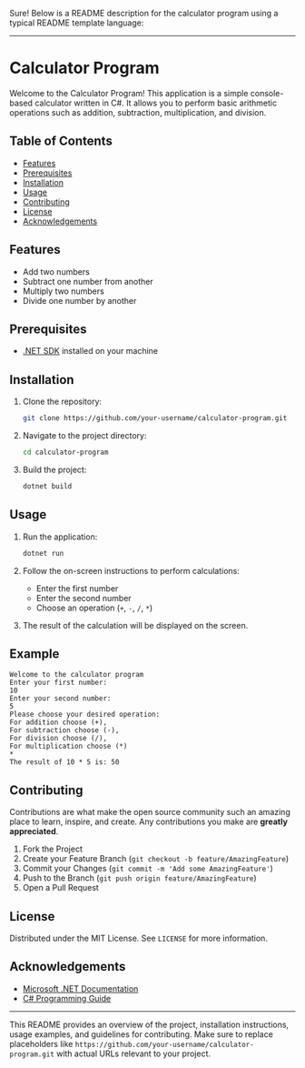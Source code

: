 Sure! Below is a README description for the calculator program using a typical README template language:

---

# Calculator Program

Welcome to the Calculator Program! This application is a simple console-based calculator written in C#. It allows you to perform basic arithmetic operations such as addition, subtraction, multiplication, and division.

## Table of Contents

- [Features](#features)
- [Prerequisites](#prerequisites)
- [Installation](#installation)
- [Usage](#usage)
- [Contributing](#contributing)
- [License](#license)
- [Acknowledgements](#acknowledgements)

## Features

- Add two numbers
- Subtract one number from another
- Multiply two numbers
- Divide one number by another

## Prerequisites

- [.NET SDK](https://dotnet.microsoft.com/download) installed on your machine

## Installation

1. Clone the repository:
    ```sh
    git clone https://github.com/your-username/calculator-program.git
    ```
2. Navigate to the project directory:
    ```sh
    cd calculator-program
    ```
3. Build the project:
    ```sh
    dotnet build
    ```

## Usage

1. Run the application:
    ```sh
    dotnet run
    ```
2. Follow the on-screen instructions to perform calculations:
    - Enter the first number
    - Enter the second number
    - Choose an operation (`+`, `-`, `/`, `*`)

3. The result of the calculation will be displayed on the screen.

## Example

```
Welcome to the calculator program
Enter your first number:
10
Enter your second number:
5
Please choose your desired operation:
For addition choose (+),
For subtraction choose (-),
For division choose (/),
For multiplication choose (*)
*
The result of 10 * 5 is: 50
```

## Contributing

Contributions are what make the open source community such an amazing place to learn, inspire, and create. Any contributions you make are **greatly appreciated**.

1. Fork the Project
2. Create your Feature Branch (`git checkout -b feature/AmazingFeature`)
3. Commit your Changes (`git commit -m 'Add some AmazingFeature'`)
4. Push to the Branch (`git push origin feature/AmazingFeature`)
5. Open a Pull Request

## License

Distributed under the MIT License. See `LICENSE` for more information.

## Acknowledgements

- [Microsoft .NET Documentation](https://docs.microsoft.com/en-us/dotnet/)
- [C# Programming Guide](https://docs.microsoft.com/en-us/dotnet/csharp/programming-guide/)

---

This README provides an overview of the project, installation instructions, usage examples, and guidelines for contributing. Make sure to replace placeholders like `https://github.com/your-username/calculator-program.git` with actual URLs relevant to your project.

